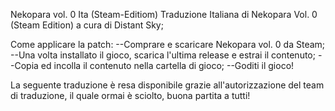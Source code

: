 Nekopara vol. 0 Ita (Steam-Editiom)
Traduzione Italiana di Nekopara Vol. 0 (Steam Edition) a cura di Distant Sky;

Come applicare la patch:
--Comprare e scaricare Nekopara vol. 0 da Steam;
--Una volta installato il gioco, scarica l'ultima release e estrai il contenuto;
--Copia ed incolla il contenuto nella cartella di gioco;
--Goditi il gioco!

La seguente traduzione è resa disponibile grazie all'autorizzazione del team di traduzione, il quale ormai è sciolto, buona partita a tutti!
